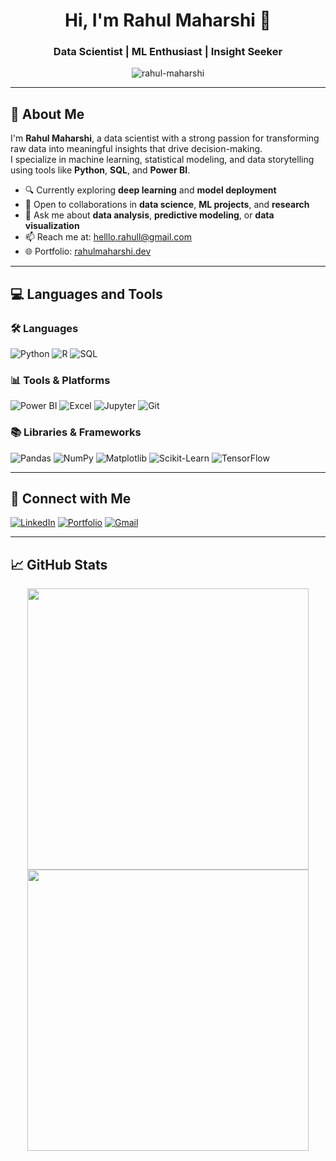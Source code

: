 <h1 align="center">Hi, I'm Rahul Maharshi 👋</h1>
<h3 align="center">Data Scientist | ML Enthusiast | Insight Seeker</h3>

<p align="center">
  <img src="https://komarev.com/ghpvc/?username=rahul-maharshi&label=Profile%20views&color=0e75b6&style=flat" alt="rahul-maharshi" />
</p>

---

## 🌟 About Me

I'm **Rahul Maharshi**, a data scientist with a strong passion for transforming raw data into meaningful insights that drive decision-making.  
I specialize in machine learning, statistical modeling, and data storytelling using tools like **Python**, **SQL**, and **Power BI**.

- 🔍 Currently exploring **deep learning** and **model deployment**
- 🤝 Open to collaborations in **data science**, **ML projects**, and **research**
- 💬 Ask me about **data analysis**, **predictive modeling**, or **data visualization**
- 📫 Reach me at: [helllo.rahull@gmail.com](mailto:helllo.rahul@gmail.com)
- 🌐 Portfolio: [rahulmaharshi.dev](https://rahulmaharshi.dev) <!-- Replace with your actual URL -->

---

## 💻 Languages and Tools

### 🛠️ Languages  
![Python](https://img.shields.io/badge/Python-3776AB?style=flat&logo=python&logoColor=white)
![R](https://img.shields.io/badge/R-276DC3?style=flat&logo=r&logoColor=white)
![SQL](https://img.shields.io/badge/SQL-4479A1?style=flat&logo=postgresql&logoColor=white)

### 📊 Tools & Platforms  
![Power BI](https://img.shields.io/badge/Power%20BI-F2C811?style=flat&logo=powerbi&logoColor=black)
![Excel](https://img.shields.io/badge/Excel-217346?style=flat&logo=microsoft-excel&logoColor=white)
![Jupyter](https://img.shields.io/badge/Jupyter-F37626?style=flat&logo=jupyter&logoColor=white)
![Git](https://img.shields.io/badge/Git-F05032?style=flat&logo=git&logoColor=white)

### 📚 Libraries & Frameworks  
![Pandas](https://img.shields.io/badge/Pandas-150458?style=flat&logo=pandas&logoColor=white)
![NumPy](https://img.shields.io/badge/NumPy-013243?style=flat&logo=numpy&logoColor=white)
![Matplotlib](https://img.shields.io/badge/Matplotlib-11557C?style=flat&logo=plotly&logoColor=white)
![Scikit-Learn](https://img.shields.io/badge/Scikit--Learn-F7931E?style=flat&logo=scikit-learn&logoColor=white)
![TensorFlow](https://img.shields.io/badge/TensorFlow-FF6F00?style=flat&logo=tensorflow&logoColor=white)

---

## 🔗 Connect with Me

[![LinkedIn](https://img.shields.io/badge/LinkedIn-blue?style=flat&logo=linkedin&logoColor=white)](https://linkedin.com/in/rahulmaharshi)
[![Portfolio](https://img.shields.io/badge/Portfolio-rahulmaharshi.dev-blueviolet?style=flat&logo=firefox-browser&logoColor=white)](https://rahulmaharshi.dev)
[![Gmail](https://img.shields.io/badge/Gmail-rahul.maharshi@example.com-D14836?style=flat&logo=gmail&logoColor=white)](mailto:rahul.maharshi@example.com)

---

## 📈 GitHub Stats

<p align="center">
  <img src="https://github-readme-stats.vercel.app/api?username=rahul-maharshi&show_icons=true&theme=github_dark" width="450"/>
  <img src="https://github-readme-streak-stats.herokuapp.com/?user=rahul-maharshi&theme=github-dark&hide_border=true" width="450"/>
</p>


<!--
**rahul-maharshii/rahul-maharshii** is a ✨ _special_ ✨ repository because its `README.md` (this file) appears on your GitHub profile.

Here are some ideas to get you started:

- 🔭 I’m currently working on ...
- 🌱 I’m currently learning ...
- 👯 I’m looking to collaborate on ...
- 🤔 I’m looking for help with ...
- 💬 Ask me about ...
- 📫 How to reach me: ...
- 😄 Pronouns: ...
- ⚡ Fun fact: ...
-->
